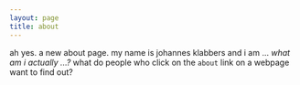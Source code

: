```yaml
---
layout: page
title: about
---
```


ah yes. a new about page.
my name is johannes klabbers and i am ...
*what am i actually ...?*
what do people who click on the `about` link on a webpage want to find out?
